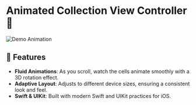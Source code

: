 # Animated Collection View Controller 🚀

![Demo Animation](https://github.com/ExPoSeS2811/AnimatedCollection/assets/116353625/9aaf5090-eca7-40fa-b1ec-ef0eef939b7d)
## 📌 Features

- **Fluid Animations**: As you scroll, watch the cells animate smoothly with a 3D rotation effect.
- **Adaptive Layout**: Adjusts to different device sizes, ensuring a consistent look and feel.
- **Swift & UIKit**: Built with modern Swift and UIKit practices for iOS.
